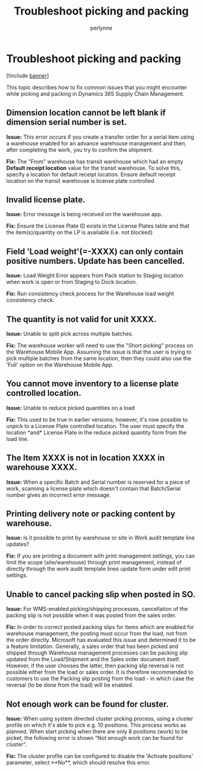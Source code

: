 ﻿---
# required metadata

title: Troubleshoot picking and packing
description: This topic describes how to fix common issues that you might encounter while picking and packing in Dynamics 365 Supply Chain Management.
author: perlynne
manager: tfehr
ms.date: 10/19/2020
ms.topic: article
ms.prod: 
ms.service: dynamics-ax-applications
ms.technology: 

# optional metadata

ms.search.form: 
# ROBOTS: 
audience: Application user
# ms.devlang: 
ms.reviewer: kamaybac
ms.search.scope: Core, Operations
# ms.tgt_pltfrm: 
ms.custom: 
ms.assetid: 
ms.search.region: Global
# ms.search.industry: 
ms.author: perlynne
ms.search.validFrom: 2020-10-19
ms.dyn365.ops.version: 10.0.15
---

# Troubleshoot picking and packing

[!include [banner](../includes/banner.md)]

This topic describes how to fix common issues that you might encounter while picking and packing in Dynamics 365 Supply Chain Management.

## Dimension location cannot be left blank if dimension serial number is set.

**Issue:** This error occurs if you create a transfer order for a serial item using a warehouse enabled for an advance warehouse management and then, after completing the work, you try to confirm the shipment.

**Fix:** The "From" warehouse has transit warehouse which had an empty **Default receipt location** value for the transit warehouse. To solve this, specify a location for default receipt location. Ensure default receipt location on the transit warehouse is license plate controlled.

## **Invalid license plate.**

**Issue:** Error message is being received on the warehouse app.

**Fix:** Ensure the License Plate ID exists in the License Plates table and that the item(s)/quantity on the LP is available (i.e. not blocked)

## **Field 'Load weight'(=-XXXX) can only contain positive numbers. Update has been cancelled.**

**Issue:** Load Weight Error appears from Pack station to Staging location when work is open or from Staging to Dock location.

**Fix:** Run consistency check process for the Warehouse load weight consistency check.

## **The quantity is not valid for unit XXXX.**

**Issue:** Unable to split pick across multiple batches.

**Fix:** The warehouse worker will need to use the "Short picking" process on the Warehouse Mobile App. Assuming the issue is that the user is trying to pick multiple batches from the same location, then they could also use the 'Full' option on the Warehouse Mobile App.

## **You cannot move inventory to a license plate controlled location.**

**Issue:** Unable to reduce picked quantities on a load

**Fix:** This used to be true in earlier versions; however, it's now possible to unpick to a License Plate controlled location. The user must specify the location \*and\* License Plate in the reduce picked quantity form from the load line.

## **The Item XXXX is not in location XXXX in warehouse XXXX.**

**Issue:** When a specific Batch and Serial number is reserved for a piece of work, scanning a license plate which doesn't contain that Batch/Serial number gives an incorrect error message.

## **Printing delivery note or packing content by warehouse.**

**Issue:** Is it possible to print by warehouse or site in Work audit template line updates?

**Fix:** If you are printing a document with print management settings, you can limit the scope (site/warehouse) through print management, instead of directly through the work audit template lines update form under edit print settings.

## **Unable to cancel packing slip when posted in SO.**

**Issue:** For WMS-enabled picking/shipping processes, cancellation of the packing slip is not possible when it was posted from the sales order.

**Fix:** In order to correct posted packing slips for items which are enabled for warehouse management, the posting must occur from the load, not from the order directly. Microsoft has evaluated this issue and determined it to be a feature limitation. Generally, a sales order that has been picked and shipped through Warehouse management processes can be packing slip updated from the Load/Shipment and the Sales order document itself. However, if the user chooses the latter, then packing slip reversal is not possible either from the load or sales order. It is therefore recommended to customers to use the Packing slip posting from the load - in which case the reversal (to be done from the load) will be enabled.

## **Not enough work can be found for cluster.**

**Issue:** When using system directed cluster picking process, using a cluster profile on which it's able to pick e.g. 10 positions. This process works as planned. When start picking when there are only 8 positions (work) to be picket, the following error is shown "Not enough work can be found for cluster".

**Fix:** The cluster profile can be configured to disable the 'Activate positions' parameter, select \*\*No\*\*, which should resolve this error.
